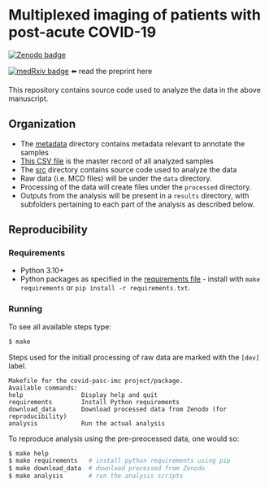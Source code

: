 # Multiplexed imaging of patients with post-acute COVID-19

[![Zenodo badge](https://zenodo.org/badge/doi/10.5281/zenodo.7060271.svg)](https://doi.org/10.5281/zenodo.7060271)

[![medRxiv badge](https://zenodo.org/badge/doi/__doi1___.svg)](https://doi.org/__doi1___) ⬅️ read the preprint here

This repository contains source code used to analyze the data in the above manuscript.

## Organization

- The [metadata](metadata) directory contains metadata relevant to annotate the samples
- [This CSV file](metadata/samples.csv) is the master record of all analyzed samples
- The [src](src) directory contains source code used to analyze the data
- Raw data (i.e. MCD files) will be under the `data` directory.
- Processing of the data will create files under the `processed`  directory.
- Outputs from the analysis will be present in a `results` directory, with subfolders pertaining to each part of the analysis as described below.

## Reproducibility

### Requirements

- Python 3.10+
- Python packages as specified in the [requirements file](requirements.txt) - install with `make requirements` or `pip install -r requirements.txt`.

### Running

To see all available steps type:
```bash
$ make
```

Steps used for the initiall processing of raw data are marked with the `[dev]` label.
```
Makefile for the covid-pasc-imc project/package.
Available commands:
help                Display help and quit
requirements        Install Python requirements
download_data       Download processed data from Zenodo (for reproducibility)
analysis            Run the actual analysis
```

To reproduce analysis using the pre-preocessed data, one would so:

```bash
$ make help
$ make requirements   # install python requirements using pip
$ make download_data  # download processed from Zenodo
$ make analysis       # run the analysis scripts
```
